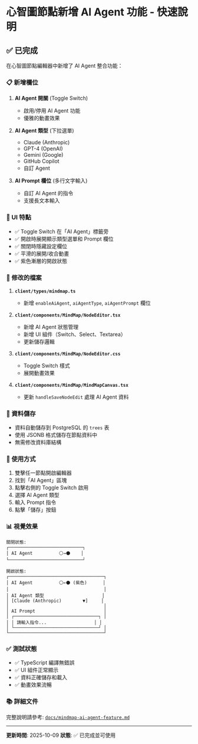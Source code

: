 # 心智圖節點新增 AI Agent 功能 - 快速說明

## ✅ 已完成

在心智圖節點編輯器中新增了 AI Agent 整合功能：

### 📋 新增欄位

1. **AI Agent 開關** (Toggle Switch)
   - 啟用/停用 AI Agent 功能
   - 優雅的動畫效果

2. **AI Agent 類型** (下拉選單)
   - Claude (Anthropic)
   - GPT-4 (OpenAI)
   - Gemini (Google)
   - GitHub Copilot
   - 自訂 Agent

3. **AI Prompt 欄位** (多行文字輸入)
   - 自訂 AI Agent 的指令
   - 支援長文本輸入

### 🎨 UI 特點

- ✅ Toggle Switch 在「AI Agent」標籤旁
- ✅ 開啟時展開顯示類型選單和 Prompt 欄位
- ✅ 關閉時隱藏設定欄位
- ✅ 平滑的展開/收合動畫
- ✅ 紫色漸層的開啟狀態

### 📁 修改的檔案

1. **`client/types/mindmap.ts`**
   - 新增 `enableAiAgent`, `aiAgentType`, `aiAgentPrompt` 欄位

2. **`client/components/MindMap/NodeEditor.tsx`**
   - 新增 AI Agent 狀態管理
   - 新增 UI 組件（Switch、Select、Textarea）
   - 更新儲存邏輯

3. **`client/components/MindMap/NodeEditor.css`**
   - Toggle Switch 樣式
   - 展開動畫效果

4. **`client/components/MindMap/MindMapCanvas.tsx`**
   - 更新 `handleSaveNodeEdit` 處理 AI Agent 資料

### 💾 資料儲存

- 資料自動儲存到 PostgreSQL 的 `trees` 表
- 使用 JSONB 格式儲存在節點資料中
- 無需修改資料庫結構

### 🚀 使用方式

1. 雙擊任一節點開啟編輯器
2. 找到「AI Agent」區塊
3. 點擊右側的 Toggle Switch 啟用
4. 選擇 AI Agent 類型
5. 輸入 Prompt 指令
6. 點擊「儲存」按鈕

### 📊 視覺效果

```
關閉狀態:
┌────────────────────────────┐
│ AI Agent          ⚪→⚫    │
└────────────────────────────┘

開啟狀態:
┌────────────────────────────────────┐
│ AI Agent          ⚪←⚫ (紫色)      │
│                                    │
│ AI Agent 類型                      │
│ [Claude (Anthropic)        ▼]     │
│                                    │
│ AI Prompt                          │
│ ┌────────────────────────────────┐ │
│ │ 請輸入指令...                  │ │
│ └────────────────────────────────┘ │
└────────────────────────────────────┘
```

### ✅ 測試狀態

- ✅ TypeScript 編譯無錯誤
- ✅ UI 組件正常顯示
- ✅ 資料正確儲存和載入
- ✅ 動畫效果流暢

### 📚 詳細文件

完整說明請參考: [`docs/mindmap-ai-agent-feature.md`](./mindmap-ai-agent-feature.md)

---

**更新時間**: 2025-10-09
**狀態**: ✅ 已完成並可使用
